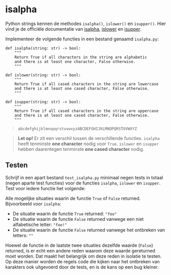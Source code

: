 # isalpha

Python strings kennen de methodes `isalpha()`, `islower()` en `isupper()`. Hier vind je de officiële documentatie van [isalpha](https://docs.python.org/3/library/stdtypes.html#str.isalpha), [islower](https://docs.python.org/3/library/stdtypes.html#str.islower) en [isupper](https://docs.python.org/3/library/stdtypes.html#str.isupper).

Implementeer de volgende functies in een bestand genaamd `isalpha.py`:

    def isalpha(string: str) -> bool:
        """
        Return True if all characters in the string are alphabetic
        and there is at least one character, False otherwise.
        """

    def islower(string: str) -> bool:
        """
        Return True if all cased characters in the string are lowercase
        and there is at least one cased character, False otherwise.
        """

    def isupper(string: str) -> bool:
        """
        Return True if all cased characters in the string are uppercase
        and there is at least one cased character, False otherwise.
        """

> `abcdefghijklmnopqrstuvwxyzABCDEFGHIJKLMNOPQRSTUVWXYZ`

> **Let op!** Er zit een verschil tussen de verschillende functies. `isalpha` heeft tenminste **one character** nodig voor `True`. `islower` en `isupper` hebben daarentegen tenminste **one cased character** nodig.

## Testen

Schrijf in een apart bestand `test_isalpha.py` minimaal negen tests in totaal (negen aparte test functies) voor de functies `isalpha`, `islower` en `isupper`. Test voor iedere functie het volgende:

Alle mogelijke situaties waarin de functie `True` of `False` returned. Bijvoorbeeld voor `isalpha`:

- De situatie waarin de functie `True` returned: `"foo"`
- De situatie waarin de functie `False` returned vanwege een niet alfabetische letter: `"foo!"` 
- De situatie waarin de functie `False` returned vanwege het ontbreken van letters: `""`

Hoewel de functie in de laatste twee situaties dezelfde waarde (`False`) returned, is er echt een andere reden waarom deze waarde gereturned moet worden. Dat maakt het belangrijk om deze reden in isolatie te testen. Op deze manier worden de regels code die kijken naar het ontbreken van karakters ook uitgevoerd door de tests, en is de kans op een bug kleiner.